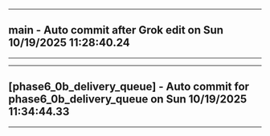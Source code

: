 ------------------------------------------------- 
## main - Auto commit after Grok edit on Sun 10/19/2025 11:28:40.24 
------------------------------------------------- 
------------------------------------------------- 
## [phase6_0b_delivery_queue] - Auto commit for phase6_0b_delivery_queue on Sun 10/19/2025 11:34:44.33 
------------------------------------------------- 
